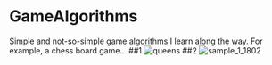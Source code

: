 # GameAlgorithms
Simple and not-so-simple game algorithms I learn along the way.
For example, a chess board game...
##1 ![queens](https://github.com/ThePurpleClub/GameAlgorithms/assets/60085635/d074aaa8-4e56-4f01-be45-7538aecafd59)
##2 ![sample_1_1802](https://github.com/ThePurpleClub/GameAlgorithms/assets/60085635/0e605a49-b9e9-4092-8901-578cff5798e1)

